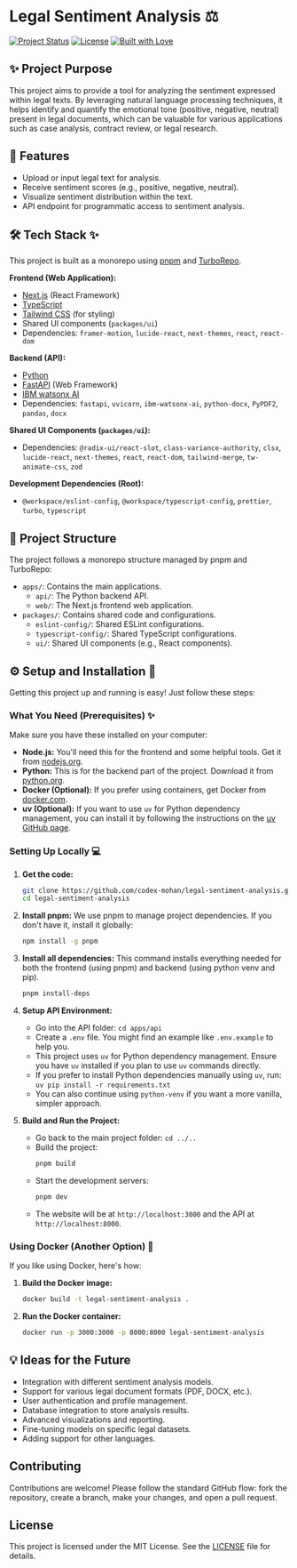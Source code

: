 # Legal Sentiment Analysis ⚖️

[![Project Status](https://img.shields.io/badge/Status-In%20Progress-yellow)](https://github.com/your-username/legal-sentiment-analysis)
[![License](https://img.shields.io/badge/License-MIT-green)](https://opensource.org/licenses/MIT)
[![Built with Love](https://img.shields.io/badge/Built%20with-%E2%9D%A4%EF%B8%8F-ff69b4)](https://github.com/your-username/legal-sentiment-analysis)

## ✨ Project Purpose

This project aims to provide a tool for analyzing the sentiment expressed within legal texts. By leveraging natural language processing techniques, it helps identify and quantify the emotional tone (positive, negative, neutral) present in legal documents, which can be valuable for various applications such as case analysis, contract review, or legal research.

## 🚀 Features

- Upload or input legal text for analysis.
- Receive sentiment scores (e.g., positive, negative, neutral).
- Visualize sentiment distribution within the text.
- API endpoint for programmatic access to sentiment analysis.

## 🛠️ Tech Stack ✨

This project is built as a monorepo using [pnpm](https://pnpm.io/) and [TurboRepo](https://turbo.build/).

**Frontend (Web Application):**

- [Next.js](https://nextjs.org/) (React Framework)
- [TypeScript](https://www.typescriptlang.org/)
- [Tailwind CSS](https://tailwindcss.com/) (for styling)
- Shared UI components (`packages/ui`)
- Dependencies: `framer-motion`, `lucide-react`, `next-themes`, `react`, `react-dom`

**Backend (API):**

- [Python](https://www.python.org/)
- [FastAPI](https://fastapi.tiangolo.com/) (Web Framework)
- [IBM watsonx AI](https://www.ibm.com/watsonx)
- Dependencies: `fastapi`, `uvicorn`, `ibm-watsonx-ai`, `python-docx`, `PyPDF2`, `pandas`, `docx`

**Shared UI Components (`packages/ui`):**

- Dependencies: `@radix-ui/react-slot`, `class-variance-authority`, `clsx`, `lucide-react`, `next-themes`, `react`, `react-dom`, `tailwind-merge`, `tw-animate-css`, `zod`

**Development Dependencies (Root):**

- `@workspace/eslint-config`, `@workspace/typescript-config`, `prettier`, `turbo`, `typescript`

## 📂 Project Structure

The project follows a monorepo structure managed by pnpm and TurboRepo:

- `apps/`: Contains the main applications.
  - `api/`: The Python backend API.
  - `web/`: The Next.js frontend web application.
- `packages/`: Contains shared code and configurations.
  - `eslint-config/`: Shared ESLint configurations.
  - `typescript-config/`: Shared TypeScript configurations.
  - `ui/`: Shared UI components (e.g., React components).

## ⚙️ Setup and Installation 🚀

Getting this project up and running is easy! Just follow these steps:

### What You Need (Prerequisites) ✨

Make sure you have these installed on your computer:

- **Node.js:** You'll need this for the frontend and some helpful tools. Get it from [nodejs.org](https://nodejs.org/).
- **Python:** This is for the backend part of the project. Download it from [python.org](https://www.python.org/).
- **Docker (Optional):** If you prefer using containers, get Docker from [docker.com](https://www.docker.com/).
- **uv (Optional):** If you want to use `uv` for Python dependency management, you can install it by following the instructions on the [uv GitHub page](https://github.com/astral-sh/uv).

### Setting Up Locally 💻

1.  **Get the code:**

    ```bash
    git clone https://github.com/codex-mohan/legal-sentiment-analysis.git
    cd legal-sentiment-analysis
    ```

2.  **Install pnpm:** We use pnpm to manage project dependencies. If you don't have it, install it globally:

    ```bash
    npm install -g pnpm
    ```

3.  **Install all dependencies:** This command installs everything needed for both the frontend (using pnpm) and backend (using python venv and pip).

    ```bash
    pnpm install-deps
    ```

4.  **Setup API Environment:**

    - Go into the API folder: `cd apps/api`
    - Create a `.env` file. You might find an example like `.env.example` to help you.
    - This project uses `uv` for Python dependency management. Ensure you have `uv` installed if you plan to use `uv` commands directly.
    - If you prefer to install Python dependencies manually using `uv`, run: `uv pip install -r requirements.txt`
    - You can also continue using `python-venv` if you want a more vanilla, simpler approach.

5.  **Build and Run the Project:**
    - Go back to the main project folder: `cd ../..`
    - Build the project:
      ```bash
      pnpm build
      ```
    - Start the development servers:
      ```bash
      pnpm dev
      ```
    - The website will be at `http://localhost:3000` and the API at `http://localhost:8000`.

### Using Docker (Another Option) 🐳

If you like using Docker, here's how:

1.  **Build the Docker image:**
    ```bash
    docker build -t legal-sentiment-analysis .
    ```
2.  **Run the Docker container:**
    ```bash
    docker run -p 3000:3000 -p 8000:8000 legal-sentiment-analysis
    ```

## 💡 Ideas for the Future

- Integration with different sentiment analysis models.
- Support for various legal document formats (PDF, DOCX, etc.).
- User authentication and profile management.
- Database integration to store analysis results.
- Advanced visualizations and reporting.
- Fine-tuning models on specific legal datasets.
- Adding support for other languages.

## Contributing

Contributions are welcome! Please follow the standard GitHub flow: fork the repository, create a branch, make your changes, and open a pull request.

## License

This project is licensed under the MIT License. See the [LICENSE](LICENSE) file for details.
